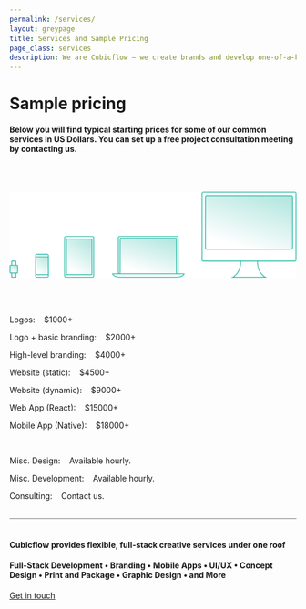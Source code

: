 ```yaml
---
permalink: /services/
layout: greypage
title: Services and Sample Pricing
page_class: services
description: We are Cubicflow – we create brands and develop one-of-a-kind experiences.
---
```


# Sample pricing

#### Below you will find typical starting prices for some of our common services in&nbsp;US&nbsp;Dollars. You&nbsp;can set up a free project consultation meeting by&nbsp;contacting&nbsp;us.

<br><br>

<img src="/assets/img/services/process--devices.svg">

<br><br>

Logos:&nbsp;&nbsp;&nbsp;&nbsp;$1000+

Logo + basic branding:&nbsp;&nbsp;&nbsp;&nbsp;$2000+

High-level branding:&nbsp;&nbsp;&nbsp;&nbsp;$4000+

Website (static):&nbsp;&nbsp;&nbsp;&nbsp;$4500+

Website (dynamic):&nbsp;&nbsp;&nbsp;&nbsp;$9000+

Web App (React):&nbsp;&nbsp;&nbsp;&nbsp;$15000+

Mobile App (Native):&nbsp;&nbsp;&nbsp;&nbsp;$18000+

<br>

Misc. Design:&nbsp;&nbsp;&nbsp;&nbsp;Available&nbsp;hourly.

Misc. Development:&nbsp;&nbsp;&nbsp;&nbsp;Available&nbsp;hourly.

Consulting:&nbsp;&nbsp;&nbsp;&nbsp;Contact&nbsp;us.

<br>

<div style="border-bottom: 1px solid #737A7E;"></div>

<br>

#### Cubicflow provides flexible, full-stack creative services under&nbsp;one&nbsp;roof

#### Full-Stack Development   •	  Branding   •   Mobile Apps   • 	 UI/UX   •  	Concept Design   •  	Print and Package   •  	Graphic Design   •  	and&nbsp;More

<a href="/contact/" class="button">Get in touch</a>
